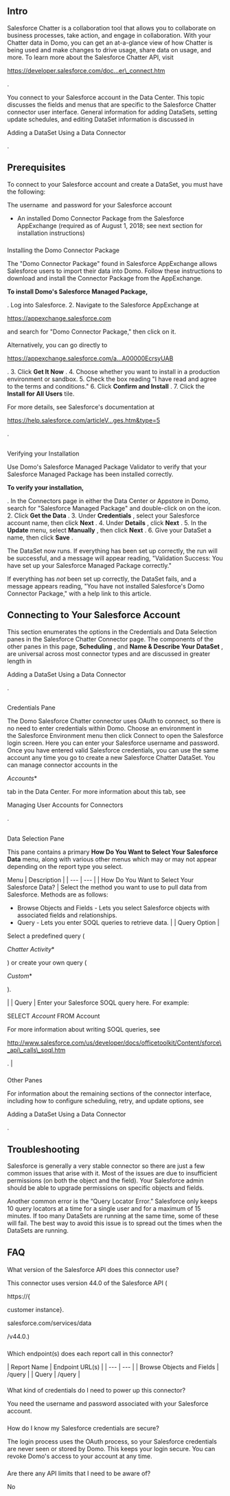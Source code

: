 

Intro
-------

Salesforce Chatter is a collaboration tool that allows you to collaborate on business processes, take action, and engage in collaboration. With your Chatter data in Domo, you can get an at-a-glance view of how Chatter is being used and make changes to drive usage, share data on usage, and more. To learn more about the Salesforce Chatter API, visit

https://developer.salesforce.com/doc...er\_connect.htm

.


 You connect to your Salesforce account in the Data Center. This topic discusses the fields and menus that are specific to the Salesforce Chatter connector user interface. General information for adding DataSets, setting update schedules, and editing DataSet information is discussed in

Adding a DataSet Using a Data Connector

.


 Prerequisites
---------------

To connect to your Salesforce account and create a DataSet, you must have the following:

 The username  and password for your Salesforce account
* An installed Domo Connector Package from the Salesforce AppExchange (required as of August 1, 2018; see next section for installation instructions)


###
 Installing the Domo Connector Package

The "Domo Connector Package" found in Salesforce AppExchange allows Salesforce users to import their data into Domo. Follow these instructions to download and install the Connector Package from the AppExchange.


**To install Domo's Salesforce Managed Package,**

. Log into Salesforce.
2. Navigate to the Salesforce AppExchange at

https://appexchange.salesforce.com

and search for "Domo Connector Package," then click on it.

Alternatively, you can go directly to

https://appexchange.salesforce.com/a...A00000EcrsyUAB

.
3. Click
 **Get It Now**
 .
4. Choose whether you want to install in a production environment or sandbox.
5. Check the box reading "I have read and agree to the terms and conditions."
6. Click
 **Confirm and Install**
 .
7. Click the
 **Install for All Users**
 tile.

For more details, see Salesforce's documentation at

https://help.salesforce.com/articleV...ges.htm&type=5

.

##
 Verifying your Installation

Use Domo's Salesforce Managed Package Validator to verify that your Salesforce Managed Package has been installed correctly.


**To verify your installation,**

. In the Connectors page in either the Data Center or Appstore in Domo, search for "Salesforce Managed Package" and double-click on on the icon.
2. Click
 **Get the Data**
 .
3. Under
 **Credentials**
 , select your Salesforce account name, then click
 **Next**
 .
4. Under
 **Details**
 , click
 **Next**
 .
5. In the
 **Update**
 menu, select
 **Manually**
 , then click
 **Next**
 .
6. Give your DataSet a name, then click
 **Save**
 .

The DataSet now runs. If everything has been set up correctly, the run will be successful, and a message will appear reading, "Validation Success: You have set up your Salesforce Managed Package correctly."

If everything has
 *not*
 been set up correctly, the DataSet fails, and a message appears reading, "You have not installed Salesforce's Domo Connector Package," with a help link to this article.

Connecting to Your Salesforce Account
---------------------------------------


 This section enumerates the options in the Credentials and Data Selection panes in the Salesforce Chatter Connector page. The components of the other panes in this page,
 **Scheduling**
 , and
 **Name & Describe Your DataSet**
 , are universal across most connector types and are discussed in greater length in


 Adding a DataSet Using a Data Connector

.

##
 Credentials Pane


 The Domo Salesforce Chatter connector uses OAuth to connect, so there is no need to enter credentials within Domo. Choose an environment in the Salesforce Environment menu then click Connect to open the Salesforce login screen. Here you can enter your Salesforce username and password. Once you have entered valid Salesforce credentials, you can use the same account any time you go to create a new Salesforce Chatter DataSet. You can manage connector accounts in the

*Accounts**

tab in the Data Center. For more information about this tab, see


 Managing User Accounts for Connectors

.

##
 Data Selection Pane

This pane contains a primary
 **How Do You Want to Select Your Salesforce Data**
 menu, along with various other menus which may or may not appear depending on the report type you select.


 Menu
  |
 Description
  |
| --- | --- |
|
 How Do You Want to Select Your Salesforce Data?
  |
 Select the method you want to use to pull data from Salesforce. Methods are as follows:
 * Browse Objects and Fields - Lets you select Salesforce objects with associated fields and relationships.
* Query - Lets you enter SOQL queries to retrieve data.
 |
|
 Query Option
  |

Select a predefined query (

*Chatter Activity**

) or create your own query (

*Custom**

).

|
|
 Query
  |
 Enter your Salesforce SOQL query here. For example:

SELECT
 *Account*
 FROM Account

For more information about writing SOQL queries, see

http://www.salesforce.com/us/developer/docs/officetoolkit/Content/sforce\_api\_calls\_soql.htm

.
  |


###
 Other Panes

For information about the remaining sections of the connector interface, including how to configure scheduling, retry, and update options, see

Adding a DataSet Using a Data Connector

.


 Troubleshooting
-----------------

Salesforce is generally a very stable connector so there are just a few common issues that arise with it. Most of the issues are due to insufficient permissions (on both the object and the field). Your Salesforce admin should be able to upgrade permissions on specific objects and fields.


 Another common error is the “Query Locator Error.” Salesforce only keeps 10 query locators at a time for a single user and for a maximum of 15 minutes. If too many DataSets are running at the same time, some of these will fail. The best way to avoid this issue is to spread out the times when the DataSets are running.


 FAQ
-----


####

What version of the Salesforce API does this connector use?

This connector uses version 44.0 of the Salesforce API (

https://{

customer instance}.

salesforce.com/services/data

/v44.0.)

###

Which endpoint(s) does each report call in this connector?


|
 Report Name
  |
 Endpoint URL(s)
  |
| --- | --- |
|
 Browse Objects and Fields
  |
 /query
  |
|
 Query
  |
 /query
  |


####

What kind of credentials do I need to power up this connector?

You need the username and password associated with your Salesforce account.

###

How do I know my Salesforce credentials are secure?

The login process uses the OAuth process, so your Salesforce credentials are never seen or stored by Domo. This keeps your login secure. You can revoke Domo's access to your account at any time.

###

Are there any API limits that I need to be aware of?

No

